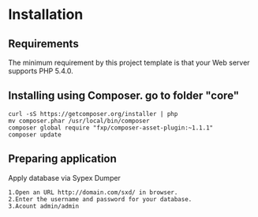 Installation
============

## Requirements

The minimum requirement by this project template is that your Web server supports PHP 5.4.0.

## Installing using Composer. go to folder "core"
    curl -sS https://getcomposer.org/installer | php
    mv composer.phar /usr/local/bin/composer
    composer global require "fxp/composer-asset-plugin:~1.1.1"
    composer update
    
## Preparing application
Apply database via Sypex Dumper 

    1.Open an URL http://domain.com/sxd/ in browser.
    2.Enter the username and password for your database.
    3.Acount admin/admin

